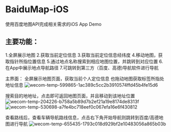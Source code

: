 # BaiduMap-iOS
使用百度地图API完成相关需求的iOS App Demo

## 主要功能：
1.全屏展示地图
2.获取当前定位信息
3.获取当前定位信息经纬度
4.移动地图，获取指针所指位置信息
5.通过地点名称搜索到相应地图位置，并跳转到对应位置
6.在App中展示地点导航路径
7.可跳转到第三方（百度、高德)导航软件进行导航

主界面：
全屏展示地图页面，获取当前个人定位信息
也拖动地图获取标签所指处地址信息
![wecom-temp-599865-1ac389c5cc2b3910574ffd45b4fe15d6](https://github.com/danjiujiaohun/BaiduMap-iOS/assets/93069253/60c1b876-bc91-40a9-a81d-7b980b807936)

搜索目的地地址，点击即可返回地图页面，并且移动到该地址位置
![wecom-temp-204226-b758a5b89d7b2ef21a19e8174de8313f](https://github.com/danjiujiaohun/BaiduMap-iOS/assets/93069253/94270f6f-526d-441e-a2c6-60e1dd69313f)
![wecom-temp-530698-a7fe4bc718eef0c067efa16e6f430812](https://github.com/danjiujiaohun/BaiduMap-iOS/assets/93069253/822bb02c-b67e-46bd-9fab-0a45b79b2b9c)

查看路线后，查看车辆导航路线信息，点击右下角开始导航则跳转到百度/高德地图进行导航
![wecom-temp-655435-1793c018d929bf2e10483056a865b03b](https://github.com/danjiujiaohun/BaiduMap-iOS/assets/93069253/049f19e4-caa7-49bf-b849-062ac3f94936)

